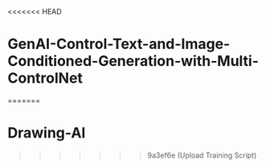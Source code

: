 <<<<<<< HEAD
# GenAI-Control-Text-and-Image-Conditioned-Generation-with-Multi-ControlNet
=======
# Drawing-AI



>>>>>>> 9a3ef6e (Upload Training Script)

